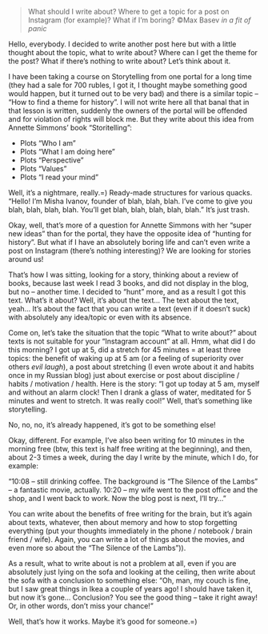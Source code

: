 > What should I write about? Where to get a topic for a post on Instagram (for example)? What if I’m boring?
©Max Basev *in a fit of panic*

Hello, everybody. I decided to write another post here but with a little thought about the topic, what to write about? Where can I get the theme for the post? What if there’s nothing to write about? Let’s think about it.

I have been taking a course on Storytelling from one portal for a long time (they had a sale for 700 rubles, I got it, I thought maybe something good would happen, but it turned out to be very bad) and there is a similar topic – “How to find a theme for history”. I will not write here all that banal that in that lesson is written, suddenly the owners of the portal will be offended and for violation of rights will block me. But they write about this idea from Annette Simmons’ book “Storitelling”:

- Plots “Who I am”
- Plots “What I am doing here”
- Plots “Perspective”
- Plots “Values”
- Plots “I read your mind”

Well, it’s a nightmare, really.=) Ready-made structures for various quacks. “Hello! I’m Misha Ivanov, founder of blah, blah, blah. I’ve come to give you blah, blah, blah, blah. You’ll get blah, blah, blah, blah, blah.”
It’s just trash.

Okay, well, that’s more of a question for Annette Simmons with her “super new ideas” than for the portal, they have the opposite idea of “hunting for history”. But what if I have an absolutely boring life and can’t even write a post on Instagram (there’s nothing interesting)? We are looking for stories around us!

That’s how I was sitting, looking for a story, thinking about a review of books, because last week I read 3 books, and did not display in the blog, but no – another time. I decided to “hunt” more, and as a result I got this text. What’s it about? Well, it’s about the text… The text about the text, yeah… It’s about the fact that you can write a text (even if it doesn’t suck) with absolutely any idea/topic or even with its absence.

Come on, let’s take the situation that the topic “What to write about?” about texts is not suitable for your “Instagram account” at all. Hmm, what did I do this morning? I got up at 5, did a stretch for 45 minutes = at least three topics: the benefit of waking up at 5 am (or a feeling of superiority over others *evil laugh*), a post about stretching (I even wrote about it and habits once in my Russian blog) just about exercise or post about discipline / habits / motivation / health. Here is the story: “I got up today at 5 am, myself and without an alarm clock! Then I drank a glass of water, meditated for 5 minutes and went to stretch. It was really cool!” Well, that’s something like storytelling.

No, no, no, it’s already happened, it’s got to be something else!

Okay, different. For example, I’ve also been writing for 10 minutes in the morning free (btw, this text is half free writing at the beginning), and then, about 2-3 times a week, during the day I write by the minute, which I do, for example:

“10:08 – still drinking coffee. The background is “The Silence of the Lambs” – a fantastic movie, actually.
10:20 – my wife went to the post office and the shop, and I went back to work. Now the blog post is next, I’ll try…”

You can write about the benefits of free writing for the brain, but it’s again about texts, whatever, then about memory and how to stop forgetting everything (put your thoughts immediately in the phone / notebook / brain friend / wife). Again, you can write a lot of things about the movies, and even more so about the “The Silence of the Lambs”)).

As a result, what to write about is not a problem at all, even if you are absolutely just lying on the sofa and looking at the ceiling, then write about the sofa with a conclusion to something else:
“Oh, man, my couch is fine, but I saw great things in Ikea a couple of years ago! I should have taken it, but now it’s gone… Conclusion? You see the good thing – take it right away! Or, in other words, don’t miss your chance!”

Well, that’s how it works. Maybe it’s good for someone.=)
